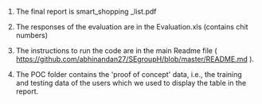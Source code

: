 1. The final report is smart_shopping _list.pdf

2. The responses of the evaluation are in the Evaluation.xls (contains chit numbers)

3. The instructions to run the code are in the main Readme file ( https://github.com/abhinandan27/SEgroupH/blob/master/README.md ).

4. The POC folder contains the 'proof of concept' data, i.e., the training and testing data of the users which we used
to display the table in the report.
